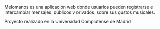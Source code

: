 Melomanos es una aplicación web donde usuarios pueden registrarse e intercambiar mensajes, públicos y privados, sobre sus gustos musicales.

Proyecto realizado en la Universidad Complutense de Madrid

